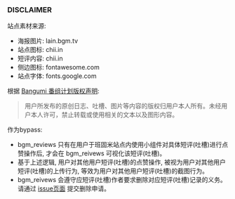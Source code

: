 ### DISCLAIMER

站点素材来源:
- 海报图片: lain.bgm.tv
- 站点图标: chii.in
- 短评内容: chii.in
- 侧边图标: fontawesome.com
- 站点字体: fonts.google.com

根据 [Bangumi 番组计划版权声明](https://chii.in/about/copyright):

>用户所发布的原创日志、吐槽、图片等内容的版权归用户本人所有。未经用户本人许可，禁止转载或使用相关的文本以及图形内容。

作为bypass:
- bgm_reviews 只有在用户于班固米站点内使用小组件对具体短评(吐槽)进行点赞操作后, 才会在 bgm_reivews 可视化该短评(吐槽)。
- 基于上述逻辑, 用户对其他用户短评(吐槽)的点赞操作, 被视为用户对其他用户短评(吐槽)的上传行为, 等效为用户对其他用户短评(吐槽)的截图行为。
- bgm_reivews 会遵守应短评(吐槽)作者要求删除对应短评(吐槽)记录的义务。请通过 [issue页面](https://github.com/NeutrinoLiu/bgm_reviews/issues) 提交删除申请。

